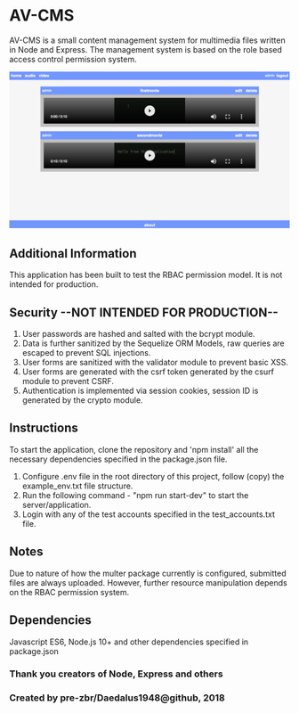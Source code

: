 # AV-CMS

AV-CMS is a small content management system for multimedia files written in Node and Express.
The management system is based on the role based access control permission system.

![AV-CMS](https://github.com/daedalus1948/project_images/blob/master/AV-CMS.png)

## Additional Information

This application has been built to test the RBAC permission model. It is not intended for production.

## Security --NOT INTENDED FOR PRODUCTION--

1) User passwords are hashed and salted with the bcrypt module.
2) Data is further sanitized by the Sequelize ORM Models, raw queries are escaped to prevent SQL injections.
3) User forms are sanitized with the validator module to prevent basic XSS.
4) User forms are generated with the csrf token generated by the csurf module to prevent CSRF.
5) Authentication is implemented via session cookies, session ID is generated by the crypto module.

## Instructions

To start the application, clone the repository and 'npm install' 
all the necessary dependencies specified in the package.json file.

1) Configure .env file in the root directory of this project, follow (copy) the example_env.txt file structure.
2) Run the following command - "npm run start-dev" to start the server/application.
3) Login with any of the test accounts specified in the test_accounts.txt file.

## Notes

Due to nature of how the multer package currently is configured, submitted files are always uploaded.
However, further resource manipulation depends on the RBAC permission system.

## Dependencies

Javascript ES6, Node.js 10+ and other dependencies specified in package.json

### Thank you creators of Node, Express and others
### Created by pre-zbr/Daedalus1948@github, 2018
